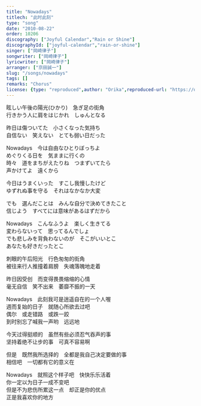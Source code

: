 ```yaml
---
title: "Nowadays"
titlech: "此时此刻"
type: "song"
date: "2010-08-22"
order: 10206
discography: ["Joyful Calendar","Rain or Shine"]
discographyId: ["joyful-calendar","rain-or-shine"]
singer: ["岡崎律子"]
songwriter: ["岡崎律子"]
lyricwriter: ["岡崎律子"]
arranger: ["京田誠一"]
slug: "/songs/nowadays"
tags: []
remarks: "Chorus"
license: {type: "reproduced",author: "Orika",reproduced-url: "https://orikamushi.netlify.app/",reproduced-website: "織歌蟲網站"}
---
```


眩しい午後の陽光(ひかり)　急ぎ足の街角   
行きかう人に肩をはじかれ　しゅんとなる   
  
昨日は傷ついてた　小さくなった気持ち   
自信ない　笑えない　とても弱い日だった   
  
Nowadays　今は自由なひとりぼっちよ   
めぐりくる日を　気ままに行くの   
時々　道をまちがえたりね　つまずいてたら   
声かけてよ　遠くから   
  
今日はうまくいった　すこし我慢したけど   
ゆずれぬ事を守る　それはなかなか大変   
  
でも　選んだことは　みんな自分で決めてきたこと   
信じよう　すべてには意味があるはずだから   
  
Nowadays　こんなふうよ　楽しく生きてる   
変わらないって　思ってるんでしょ   
でも悲しみを背負わないのが　そこがいいとこ   
あなたも好きだったとこ  

<!-- 翻译 -->

刺眼的午后阳光　行色匆匆的街角   
被往来行人推撞着肩膀　失魂落魄地走着   
  
昨日因受创　而变得畏畏缩缩的心情   
毫无自信　笑不出来　萎靡不振的一天   
  
Nowadays　此刻我可是逍遥自在的一个人喔   
週而复始的日子　就随心所欲去过吧   
偶尔　或走错路　或跌一跤   
到时别忘了喊我一声哟　远远地   
  
今天过得挺顺的　虽然有些必须忍气吞声的事   
坚持着绝不让步的事　可真不容易啊   
  
但是　既然我所选择的　全都是我自己决定要做的事   
相信吧　一切都有它的意义在   
  
Nowadays　就照这个样子吧　快快乐乐活着   
你一定以为日子一成不变吧   
但是不为悲伤所累这一点　却正是你的优点   
正是我喜欢你的地方
